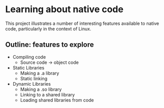 # Learning about native code

This project illustrates a number of interesting features available to native code, particularly
in the context of Linux.

## Outline: features to explore

* Compiling code
  * Source code -> object code
* Static Libraries
  * Making a .a library
  * Static linking
* Dynamic Libraries
  * Making a .so library
  * Linking to a shared library
  * Loading shared libraries from code




